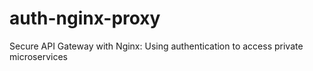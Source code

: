# auth-nginx-proxy
Secure API Gateway with Nginx: Using authentication to access private microservices
